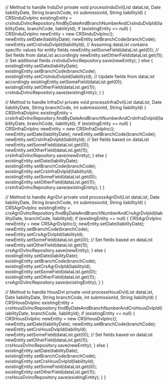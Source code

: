// Method to handle InduDvl
private void processInduDvl(List<String> dataList, Date liabilityDate, String branchCode, int submissionId, String liabilityId) {
    CRSInduDvlpInc existingEntity = crsInduDvIncRepository.findByDateAndBranchNumberAndCrsInduDvlpId(liabilityDate, branchCode, liabilityId);
    if (existingEntity == null) {
        CRSInduDvlpInc newEntity = new CRSInduDvlpInc();
        newEntity.setDate(liabilityDate);
        newEntity.setBranchCode(branchCode);
        newEntity.setCrsInduDvlpId(liabilityId);
        // Assuming dataList contains specific values for entity fields
        newEntity.setSomeField(dataList.get(0)); // Set fields from dataList accordingly
        newEntity.setOtherField(dataList.get(1)); // Set additional fields
        crsInduDvIncRepository.save(newEntity);
    } else {
        existingEntity.setDate(liabilityDate);
        existingEntity.setBranchCode(branchCode);
        existingEntity.setCrsInduDvlpId(liabilityId);
        // Update fields from dataList accordingly
        existingEntity.setSomeField(dataList.get(0));
        existingEntity.setOtherField(dataList.get(1));
        crsInduDvIncRepository.save(existingEntity);
    }
}

// Method to handle InfraDvl
private void processInfraDvl(List<String> dataList, Date liabilityDate, String branchCode, int submissionId, String liabilityId) {
    CRSInfraDvlpInc existingEntity = crsInfraDvIncRepository.findByDateAndBranchNumberAndCrsInfraDvlpId(liabilityDate, branchCode, liabilityId);
    if (existingEntity == null) {
        CRSInfraDvlpInc newEntity = new CRSInfraDvlpInc();
        newEntity.setDate(liabilityDate);
        newEntity.setBranchCode(branchCode);
        newEntity.setCrsInfraDvlpId(liabilityId);
        // Set fields based on dataList
        newEntity.setSomeField(dataList.get(0));
        newEntity.setOtherField(dataList.get(1));
        crsInfraDvIncRepository.save(newEntity);
    } else {
        existingEntity.setDate(liabilityDate);
        existingEntity.setBranchCode(branchCode);
        existingEntity.setCrsInfraDvlpId(liabilityId);
        existingEntity.setSomeField(dataList.get(0));
        existingEntity.setOtherField(dataList.get(1));
        crsInfraDvIncRepository.save(existingEntity);
    }
}

// Method to handle AgriDvl
private void processAgriDvl(List<String> dataList, Date liabilityDate, String branchCode, int submissionId, String liabilityId) {
    CRSAgrDvlpInc existingEntity = crsAgriDvIncRepository.findByDateAndBranchNumberAndCrsAgrDvlpId(liabilityDate, branchCode, liabilityId);
    if (existingEntity == null) {
        CRSAgrDvlpInc newEntity = new CRSAgrDvlpInc();
        newEntity.setDate(liabilityDate);
        newEntity.setBranchCode(branchCode);
        newEntity.setCrsAgrDvlpId(liabilityId);
        newEntity.setSomeField(dataList.get(0));  // Set fields based on dataList
        newEntity.setOtherField(dataList.get(1));
        crsAgriDvIncRepository.save(newEntity);
    } else {
        existingEntity.setDate(liabilityDate);
        existingEntity.setBranchCode(branchCode);
        existingEntity.setCrsAgrDvlpId(liabilityId);
        existingEntity.setSomeField(dataList.get(0));
        existingEntity.setOtherField(dataList.get(1));
        crsAgriDvIncRepository.save(existingEntity);
    }
}

// Method to handle HousDvl
private void processHousDvl(List<String> dataList, Date liabilityDate, String branchCode, int submissionId, String liabilityId) {
    CRSHousDvlpInc existingEntity = crsHousDvIncRepository.findByDateAndBranchNumberAndCrsHousDvlpId(liabilityDate, branchCode, liabilityId);
    if (existingEntity == null) {
        CRSHousDvlpInc newEntity = new CRSHousDvlpInc();
        newEntity.setDate(liabilityDate);
        newEntity.setBranchCode(branchCode);
        newEntity.setCrsHousDvlpId(liabilityId);
        newEntity.setSomeField(dataList.get(0)); // Set fields based on dataList
        newEntity.setOtherField(dataList.get(1));
        crsHousDvIncRepository.save(newEntity);
    } else {
        existingEntity.setDate(liabilityDate);
        existingEntity.setBranchCode(branchCode);
        existingEntity.setCrsHousDvlpId(liabilityId);
        existingEntity.setSomeField(dataList.get(0));
        existingEntity.setOtherField(dataList.get(1));
        crsHousDvIncRepository.save(existingEntity);
    }
}